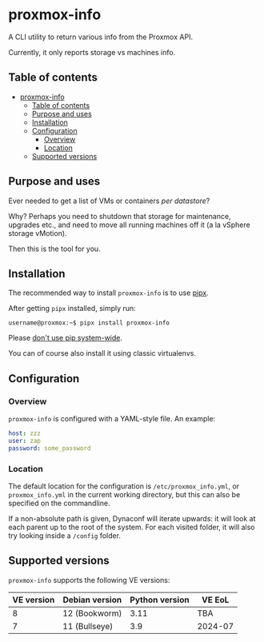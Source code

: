 # proxmox-info

A CLI utility to return various info from the Proxmox API.

Currently, it only reports storage vs machines info.

## Table of contents

<!-- TOC -->
* [proxmox-info](#proxmox-info)
  * [Table of contents](#table-of-contents)
  * [Purpose and uses](#purpose-and-uses)
  * [Installation](#installation)
  * [Configuration](#configuration)
    * [Overview](#overview)
    * [Location](#location)
  * [Supported versions](#supported-versions)
<!-- TOC -->


## Purpose and uses

Ever needed to get a list of VMs or containers _per datastore_?

Why?  Perhaps you need to shutdown that storage for maintenance, upgrades etc., and need to move all running machines
off it (a la vSphere storage vMotion).

Then this is the tool for you.

## Installation

The recommended way to install `proxmox-info` is to use [pipx](https://pipx.pypa.io/stable/).

After getting `pipx` installed, simply run:

```shell
username@proxmox:~$ pipx install proxmox-info
```

Please [don't use pip system-wide](https://docs.python.org/3.11/installing/index.html#installing-into-the-system-python-on-linux).

You can of course also install it using classic virtualenvs.

## Configuration

### Overview

`proxmox-info` is configured with a YAML-style file.  An example:

```yaml
host: zzz
user: zap
password: some_password
```

### Location

The default location for the configuration is `/etc/proxmox_info.yml`, or `proxmox_info.yml` in the current
working directory, but this can also be specified on the commandline.

If a non-absolute path is given, Dynaconf will iterate upwards: it will look at each parent up to the root of the
system. For each visited folder, it will also try looking inside a `/config` folder.

## Supported versions

`proxmox-info` supports the following VE versions:

| VE version | Debian version | Python version | VE EoL  |
|------------|----------------|----------------|---------|
| 8          | 12 (Bookworm)  | 3.11           | TBA     |
| 7          | 11 (Bullseye)  | 3.9            | 2024-07 |
